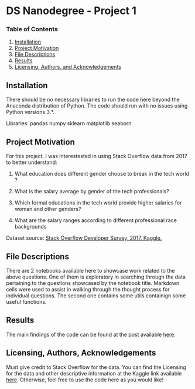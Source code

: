 # DS Nanodegree - Project 1

### Table of Contents

1. [Installation](#installation)
2. [Project Motivation](#motivation)
3. [File Descriptions](#files)
4. [Results](#results)
5. [Licensing, Authors, and Acknowledgements](#licensing)

## Installation <a name="installation"></a>

There should be no necessary libraries to run the code here beyond the Anaconda distribution of Python.  The code should run with no issues using Python versions 3.*.

Libraries:
pandas
numpy
sklearn
matplotlib
seaborn

## Project Motivation<a name="motivation"></a>

For this project, I was interestested in using Stack Overflow data from 2017 to better understand:

1. What education does different gender choose to break in the tech world ?

2. What is the salary average by gender of the tech professionals?

3. Which formal educations in the tech world provide higher salaries for woman and other genders?

4. What are the salary ranges according to different professional race backgrounds

Dataset source: [Stack Overflow Developer Survey, 2017. Kaggle. ](https://www.kaggle.com/datasets/stackoverflow/so-survey-2017)


## File Descriptions <a name="files"></a>

There are 2 notebooks available here to showcase work related to the above questions. One of them is exploratory in searching through the data pertaining to the questions showcased by the notebook title.  Markdown cells were used to assist in walking through the thought process for individual questions. The second one contains some utils containign some useful functions.

## Results<a name="results"></a>

The main findings of the code can be found at the post available [here](https://medium.com/@josh_2774/how-do-you-become-a-developer-5ef1c1c68711).

## Licensing, Authors, Acknowledgements<a name="licensing"></a>

Must give credit to Stack Overflow for the data.  You can find the Licensing for the data and other descriptive information at the Kaggle link available [here](https://www.kaggle.com/stackoverflow/so-survey-2017/data).  Otherwise, feel free to use the code here as you would like! 
